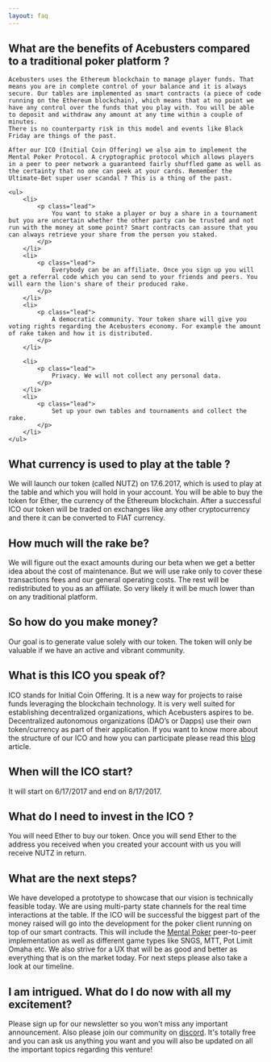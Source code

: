 ```yaml
---
layout: faq
---
```

<h2 role="button" data-toggle="collapse" href="#faq1" aria-expanded="false" aria-controls="faq1" class="faq-header">
        What are the benefits of Acebusters compared to a traditional poker platform ?
</h2>
<div class="collapse" id="faq1">
    
    Acebusters uses the Ethereum blockchain to manage player funds. That means you are in complete control of your balance and it is always secure. Our tables are implemented as smart contracts (a piece of code running on the Ethereum blockchain), which means that at no point we have any control over the funds that you play with. You will be able to deposit and withdraw any amount at any time within a couple of minutes. 
    There is no counterparty risk in this model and events like Black Friday are things of the past.  
    
    After our ICO (Initial Coin Offering) we also aim to implement the Mental Poker Protocol. A cryptographic protocol which allows players in a peer to peer network a guaranteed fairly shuffled game as well as the certainty that no one can peek at your cards. Remember the Ultimate-Bet super user scandal ? This is a thing of the past. 
                
    <ul>
        <li>
            <p class="lead">
                You want to stake a player or buy a share in a tournament but you are uncertain whether the other party can be trusted and not run with the money at some point? Smart contracts can assure that you can always retrieve your share from the person you staked.    
            </p>
        </li>
        <li>
            <p class="lead">
                Everybody can be an affiliate. Once you sign up you will get a referral code which you can send to your friends and peers. You will earn the lion's share of their produced rake.     
            </p>
        </li>
        <li>
            <p class="lead">
                A democratic community. Your token share will give you voting rights regarding the Acebusters economy. For example the amount of rake taken and how it is distributed.    
            </p>
        </li>
            
        <li>
            <p class="lead">
                Privacy. We will not collect any personal data.    
            </p>
        </li>
        <li>
            <p class="lead">
                Set up your own tables and tournaments and collect the rake.     
            </p>
        </li>
    </ul>
</div>


<h2 role="button" data-toggle="collapse" href="#faq2" aria-expanded="false" aria-controls="faq2" class="faq-header">
    What currency is used to play at the table ?
</h2>
<div class="collapse" id="faq2">
    <p class="lead">
        We will <a href="ico.html"></a>launch our token (called NUTZ)  on 17.6.2017, which is used to play at the table and which you will hold in your account. You will be able to buy the token for Ether, the currency of the Ethereum blockchain. After a successful ICO our token will be traded on exchanges like any other cryptocurrency and there it can be converted to FIAT currency.    
    </p>
</div>

<h2 role="button" data-toggle="collapse" href="#faq3" aria-expanded="false" aria-controls="faq3" class="faq-header">
    How much will the rake be?
</h2>
<div class="collapse" id="faq3">
    <p class="lead">
        We will figure out the exact amounts during our beta when we get a better idea about the cost of maintenance. But we will use rake only to cover these transactions fees and our general operating costs. The rest will be redistributed to you as an affiliate. So very likely it will be much lower than on any traditional platform.  
    </p>
</div>

<h2 role="button" data-toggle="collapse" href="#faq4" aria-expanded="false" aria-controls="faq4" class="faq-header">
    So how do you make money?
</h2>
<div class="collapse" id="faq4">
    <p class="lead">
        Our goal is to generate value solely with our token.  The token will only be valuable if we have an active and vibrant community.
    </p>
</div>

<h2 role="button" data-toggle="collapse" href="#faq5" aria-expanded="false" aria-controls="faq5" class="faq-header">
    What is this ICO you speak of?
</h2>
<div class="collapse" id="faq5">
    <p class="lead">
        ICO stands for Initial Coin Offering. It is a new way for projects to raise funds leveraging the blockchain technology. It is very well suited for establishing decentralized organizations, which Acebusters aspires to be. Decentralized autonomous organizations (DAO’s or Dapps) use their own token/currency as part of their application. If you want to know more about the structure of our ICO and how you can participate please read this <a href="https://medium.com/@Vlad_Zamfir/a-safe-token-sale-mechanism-8d73c430ddd1">blog</a> article.  
    </p>
</div>

<h2 role="button" data-toggle="collapse" href="#faq6" aria-expanded="false" aria-controls="faq6" class="faq-header">
    When will the ICO start?
</h2>
<div class="collapse" id="faq6">
    <p class="lead">
        It will start on 6/17/2017 and end on 8/17/2017. 
    </p>
</div>

<h2 role="button" data-toggle="collapse" href="#faq7" aria-expanded="false" aria-controls="faq7" class="faq-header">
    What do I need to invest in the ICO ?
</h2>
<div class="collapse" id="faq7">
    <p class="lead">
        You will need Ether to buy our token.  Once you will send Ether to the address you received when you created your account with us you will receive NUTZ in return.  
    </p>
</div>

<h2 role="button" data-toggle="collapse" href="#faq8" aria-expanded="false" aria-controls="faq8" class="faq-header">
    What are the next steps?
</h2>
<div class="collapse" id="faq8">
    <p class="lead">
        We have developed a prototype to showcase that our vision is technically feasible today. We are using multi-party state channels for the real time interactions at the table. If the ICO will be successful the biggest part of the money raised will go into the development for the poker client running on top of our smart contracts. This will include the <a href="https://en.wikipedia.org/wiki/Mental_poker">Mental Poker</a> peer-to-peer implementation as well as different game types like SNGS, MTT, Pot Limit Omaha etc. 
        We also strive for a UX that will be as good and better as everything that is on the market today. 
        For next steps please also take a look at our timeline.
    </p>
</div>

<h2 role="button" data-toggle="collapse" href="#faq9" aria-expanded="false" aria-controls="faq9" class="faq-header">
    I am intrigued. What do I do now with all my excitement?
</h2>
<div class="collapse" id="faq9">
    <p class="lead">
        Please sign up for our newsletter so you won’t miss any important announcement. Also please join our community on <a href="https://discord.gg/R2RJs8t">discord</a>. It's totally free and you can ask us anything you want and you will also be updated on all the important topics regarding this venture! 
    </p>
</div>
<!-- /.content-section-a -->
